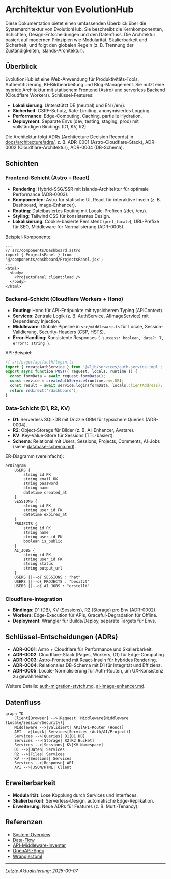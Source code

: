 # Architektur von EvolutionHub

Diese Dokumentation bietet einen umfassenden Überblick über die Systemarchitektur von EvolutionHub. Sie beschreibt die Kernkomponenten, Schichten, Design-Entscheidungen und den Datenfluss. Die Architektur basiert auf modernen Prinzipien wie Modularität, Skalierbarkeit und Sicherheit, und folgt den globalen Regeln (z. B. Trennung der Zuständigkeiten, Islands-Architektur).

## Überblick

EvolutionHub ist eine Web-Anwendung für Produktivitäts-Tools, Authentifizierung, KI-Bildbearbeitung und Blog-Management. Sie nutzt eine hybride Architektur mit statischem Frontend (Astro) und serverless Backend (Cloudflare Workers). Schlüssel-Features:
- **Lokalisierung**: Unterstützt DE (neutral) und EN (/en/).
- **Sicherheit**: CSRF-Schutz, Rate-Limiting, anonymisiertes Logging.
- **Performance**: Edge-Computing, Caching, partielle Hydration.
- **Deployment**: Separate Envs (dev, testing, staging, prod) mit vollständigen Bindings (D1, KV, R2).

Die Architektur folgt ADRs (Architecture Decision Records) in [docs/architecture/adrs/](docs/architecture/adrs/), z. B. ADR-0001 (Astro-Cloudflare-Stack), ADR-0002 (Cloudflare-Architektur), ADR-0004 (DB-Schema).

## Schichten

### Frontend-Schicht (Astro + React)
- **Rendering**: Hybrid-SSG/SSR mit Islands-Architektur für optimale Performance (ADR-0003).
- **Komponenten**: Astro für statische UI, React für interaktive Inseln (z. B. Dashboard, Image-Enhancer).
- **Routing**: Dateibasiertes Routing mit Locale-Prefixen (/de/, /en/).
- **Styling**: Tailwind CSS für konsistentes Design.
- **Lokalisierung**: Cookie-basierte Persistenz (`pref_locale`), URL-Prefixe für SEO, Middleware für Normalisierung (ADR-0005).

Beispiel-Komponente:
```astro
---
// src/components/Dashboard.astro
import { ProjectsPanel } from '@/components/dashboard/ProjectsPanel.jsx';
---
<html>
  <body>
    <ProjectsPanel client:load />
  </body>
</html>
```

### Backend-Schicht (Cloudflare Workers + Hono)
- **Routing**: Hono für API-Endpunkte mit typsicherem Typing (APIContext).
- **Services**: Zentrale Logik (z. B. AuthService, AIImageService) mit Dependency Injection.
- **Middleware**: Globale Pipeline in `src/middleware.ts` für Locale, Session-Validierung, Security-Headers (CSP, HSTS).
- **Error-Handling**: Konsistente Responses `{ success: boolean, data?: T, error?: string }`.

API-Beispiel:
```typescript
// src/pages/api/auth/login.ts
import { createAuthService } from '@/lib/services/auth-service-impl';
export async function POST({ request, locals, runtime }) {
  const formData = await request.formData();
  const service = createAuthService(runtime.env.DB);
  const result = await service.login(formData, locals.clientAddress);
  return redirect('/dashboard');
}
```

### Data-Schicht (D1, R2, KV)
- **D1**: Serverless SQL-DB mit Drizzle ORM für typsichere Queries (ADR-0004).
- **R2**: Object-Storage für Bilder (z. B. AI-Enhancer, Avatare).
- **KV**: Key-Value-Store für Sessions (TTL-basiert).
- **Schema**: Relational mit Users, Sessions, Projects, Comments, AI-Jobs (siehe [database-schema.md](docs/architecture/database-schema.md)).

ER-Diagramm (vereinfacht):
```mermaid
erDiagram
    USERS {
        string id PK
        string email UK
        string password
        string name
        datetime created_at
    }
    SESSIONS {
        string id PK
        string user_id FK
        datetime expires_at
    }
    PROJECTS {
        string id PK
        string name
        string user_id FK
        boolean is_public
    }
    AI_JOBS {
        string id PK
        string user_id FK
        string status
        string output_url
    }
    USERS ||--o{ SESSIONS : "hat"
    USERS ||--o{ PROJECTS : "besitzt"
    USERS ||--o{ AI_JOBS : "erstellt"
```

### Cloudflare-Integration
- **Bindings**: D1 (DB), KV (Sessions), R2 (Storage) pro Env (ADR-0002).
- **Workers**: Edge-Execution für APIs, Graceful-Degradation für Offline.
- **Deployment**: Wrangler für Builds/Deploy, separate Targets für Envs.

## Schlüssel-Entscheidungen (ADRs)
- **ADR-0001**: Astro + Cloudflare für Performance und Skalierbarkeit.
- **ADR-0002**: Cloudflare-Stack (Pages, Workers, D1) für Edge-Computing.
- **ADR-0003**: Astro-Frontend mit React-Inseln für hybrides Rendering.
- **ADR-0004**: Relationales DB-Schema mit D1 für Integrität und Effizienz.
- **ADR-0005**: Locale-Normalisierung für Auth-Routen, um UX-Konsistenz zu gewährleisten.

Weitere Details: [auth-migration-stytch.md](docs/architecture/auth-migration-stytch.md), [ai-image-enhancer.md](docs/architecture/ai-image-enhancer.md).

## Datenfluss
```mermaid
graph TD
    Client[Browser] -->|Request| Middleware[Middleware (Locale/Session/Security)]
    Middleware -->|Validiert| API[API-Routen (Hono)]
    API -->|Logik| Services[Services (Auth/AI/Project)]
    Services -->|Queries| D1[D1 DB]
    Services -->|Storage| R2[R2 Bucket]
    Services -->|Sessions| KV[KV Namespace]
    D1 -->|Daten| Services
    R2 -->|Files| Services
    KV -->|Sessions| Services
    Services -->|Response| API
    API -->|JSON/HTML| Client
```

## Erweiterbarkeit
- **Modularität**: Lose Kopplung durch Services und Interfaces.
- **Skalierbarkeit**: Serverless-Design, automatische Edge-Replikation.
- **Erweiterung**: Neue ADRs für Features (z. B. Multi-Tenancy).

## Referenzen
- [System-Overview](docs/architecture/system-overview.md)
- [Data-Flow](docs/architecture/data-flow.md)
- [API-Middleware-Inventar](docs/architecture/api-middleware-inventory.md)
- [OpenAPI-Spec](openapi.yaml)
- [Wrangler.toml](wrangler.toml)

---

*Letzte Aktualisierung: 2025-09-07*